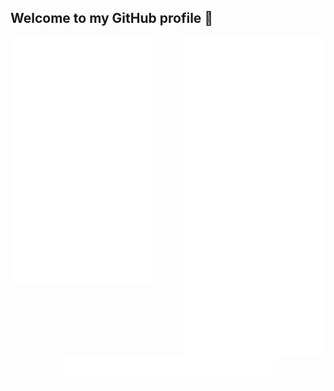 ## Welcome to my GitHub profile 🥳

<img align="left" width="45%" src="https://github.com/Lelberto/Lelberto/blob/master/metrics.left.svg">
<img align="right"  width="45%" src="https://github.com/Lelberto/Lelberto/blob/master/metrics.right.svg">
<div align="center">
  <img width="70%" src="https://github.com/Lelberto/Lelberto/blob/master/metrics.bottom.svg">
</div>

<!-- ![Metrics](https://metrics.lecoq.io/Lelberto?template=classic&languages=1&lines=1&activity=1&notable=1&languages.limit=5&languages.sections=most-used&languages.colors=github&languages.threshold=0%25&languages.indepth=false&languages.analysis.timeout=15&languages.categories=markup%2C%20programming&languages.recent.categories=markup%2C%20programming&languages.recent.load=300&languages.recent.days=14&activity.limit=5&activity.load=300&activity.days=14&activity.filter=all&activity.visibility=all&activity.timestamps=false&notable.from=organization&notable.repositories=false&config.timezone=Europe%2FParis) -->

<!--
```JavaScript
{
  name: 'Jérémy Surieux',
  nickname: 'Lelberto',
  age: 23,
  location: {
    country: 'France',
    city: 'Lyon'
  },
  study: 'Master degree in Web development',
  speaks: {
    french: 100,
    english: 80
  },
  hobbies: [
    'Web projects',
    'Music making and listening',
    'Water sports (Surf, Swimming, ...)',
    'Video games'
  ]
}
```
-->
